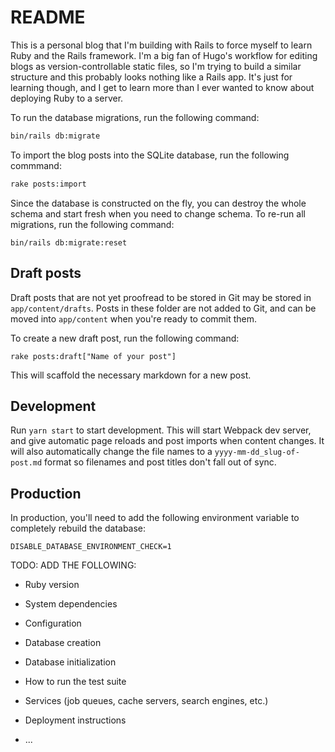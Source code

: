 # README

This is a personal blog that I'm building with Rails to force myself to learn Ruby and the Rails framework. I'm a big fan of Hugo's workflow for editing blogs as version-controllable static files, so I'm trying to build a similar structure and this probably looks nothing like a Rails app. It's just for learning though, and I get to learn more than I ever wanted to know about deploying Ruby to a server.

To run the database migrations, run the following command:

```sh
bin/rails db:migrate
```

To import the blog posts into the SQLite database, run the following commmand:

```sh
rake posts:import
```

Since the database is constructed on the fly, you can destroy the whole schema and start fresh when you need to change schema. To re-run all migrations, run the following command:

```
bin/rails db:migrate:reset
```

## Draft posts

Draft posts that are not yet proofread to be stored in Git may be stored in `app/content/drafts`. Posts in these folder are not added to Git, and can be moved into `app/content` when you're ready to commit them.

To create a new draft post, run the following command:

```
rake posts:draft["Name of your post"]
```

This will scaffold the necessary markdown for a new post.

## Development

Run `yarn start` to start development. This will start Webpack dev server, and give automatic page reloads and post imports when content changes. It will also automatically change the file names to a `yyyy-mm-dd_slug-of-post.md` format so filenames and post titles don't fall out of sync.

## Production

In production, you'll need to add the following environment variable to completely rebuild the database:

```
DISABLE_DATABASE_ENVIRONMENT_CHECK=1
```

TODO: ADD THE FOLLOWING:

- Ruby version

- System dependencies

- Configuration

- Database creation

- Database initialization

- How to run the test suite

- Services (job queues, cache servers, search engines, etc.)

- Deployment instructions

- ...
